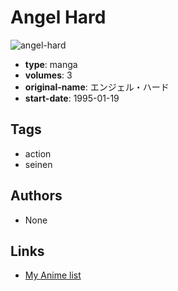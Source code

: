 # Angel Hard

![angel-hard](https://cdn.myanimelist.net/images/manga/2/13523.jpg)

-   **type**: manga
-   **volumes**: 3
-   **original-name**: エンジェル・ハード
-   **start-date**: 1995-01-19

## Tags

-   action
-   seinen

## Authors

-   None

## Links

-   [My Anime list](https://myanimelist.net/manga/10129/Angel_Hard)
